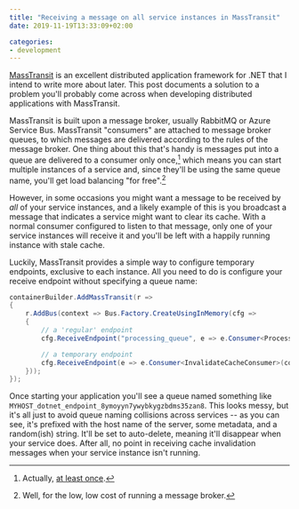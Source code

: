 ```yaml
---
title: "Receiving a message on all service instances in MassTransit"
date: 2019-11-19T13:33:09+02:00

categories:
- development
---
```


[MassTransit](https://masstransit-project.com) is an excellent distributed application framework for .NET that I intend to write more about later. This post documents a solution to a problem you'll probably come across when developing distributed applications with MassTransit.

MassTransit is built upon a message broker, usually RabbitMQ or Azure Service Bus. MassTransit "consumers" are attached to message broker queues, to which messages are delivered according to the rules of the message broker. One thing about this that's handy is messages put into a queue are delivered to a consumer only once,[^1] which means you can start multiple instances of a service and, since they'll be using the same queue name, you'll get load balancing "for free".[^2]

However, in some occasions you might want a message to be received by _all_ of your service instances, and a likely example of this is you broadcast a message that indicates a service might want to clear its cache. With a normal consumer configured to listen to that message, only one of your service instances will receive it and you'll be left with a happily running instance with stale cache.

Luckily, MassTransit provides a simple way to configure temporary endpoints, exclusive to each instance. All you need to do is configure your receive endpoint without specifying a queue name:

``` cs
containerBuilder.AddMassTransit(r =>
{
    r.AddBus(context => Bus.Factory.CreateUsingInMemory(cfg =>
    {
        // a 'regular' endpoint
        cfg.ReceiveEndpoint("processing_queue", e => e.Consumer<ProcessConsumer>(context));

        // a temporary endpoint
        cfg.ReceiveEndpoint(e => e.Consumer<InvalidateCacheConsumer>(context));
    }));
});
```

Once starting your application you'll see a queue named something like `MYHOST_dotnet_endpoint_8ymoyyn7ywybkygzbdms35zan8`. This looks messy, but it's all just to avoid queue naming collisions across services -- as you can see, it's prefixed with the host name of the server, some metadata, and a random(ish) string. It'll be set to auto-delete, meaning it'll disappear when your service does. After all, no point in receiving cache invalidation messages when your service instance isn't running.

[^1]: Actually, [at least once](https://www.cloudcomputingpatterns.org/at_least_once_delivery/).
[^2]: Well, for the low, low cost of running a message broker.